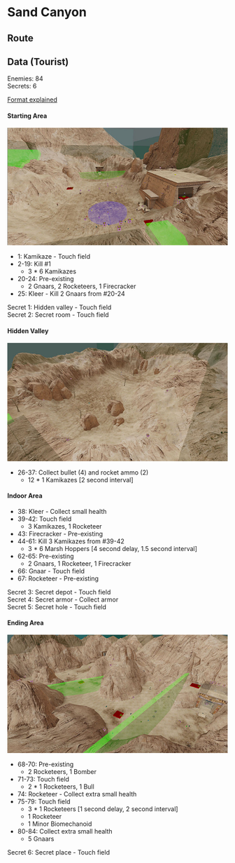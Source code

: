 # Sand Canyon

## Route

## Data (Tourist)
Enemies: 84  
Secrets: 6

[Format explained](../../02-explanations.md)

#### Starting Area
![Starting area](images/sand_canyon01.jpg)

* 1: Kamikaze - Touch field
* 2-19: Kill #1
    - 3 * 6 Kamikazes
* 20-24: Pre-existing
    - 2 Gnaars, 2 Rocketeers, 1 Firecracker
* 25: Kleer - Kill 2 Gnaars from #20-24

Secret 1: Hidden valley - Touch field  
Secret 2: Secret room - Touch field

#### Hidden Valley
![Hidden valley](images/sand_canyon02.jpg)

* 26-37: Collect bullet (4) and rocket ammo (2)
    - 12 * 1 Kamikazes [2 second interval]

#### Indoor Area
* 38: Kleer - Collect small health
* 39-42: Touch field
    - 3 Kamikazes, 1 Rocketeer
* 43: Firecracker - Pre-existing
* 44-61: Kill 3 Kamikazes from #39-42
    - 3 * 6 Marsh Hoppers [4 second delay, 1.5 second interval]
* 62-65: Pre-existing
    - 2 Gnaars, 1 Rocketeer, 1 Firecracker
* 66: Gnaar - Touch field
* 67: Rocketeer - Pre-existing

Secret 3: Secret depot - Touch field  
Secret 4: Secret armor - Collect armor  
Secret 5: Secret hole - Touch field

#### Ending Area
![Ending area](images/sand_canyon03.jpg)

* 68-70: Pre-existing
    - 2 Rocketeers, 1 Bomber
* 71-73: Touch field
    - 2 * 1 Rocketeers, 1 Bull
* 74: Rocketeer - Collect extra small health
* 75-79: Touch field
    - 3 * 1 Rocketeers [1 second delay, 2 second interval]
    - 1 Rocketeer
    - 1 Minor Biomechanoid
* 80-84: Collect extra small health
    - 5 Gnaars

Secret 6: Secret place - Touch field
